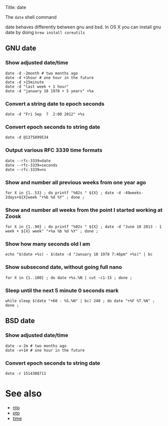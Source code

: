 Title: date

The `date` shell command

date behaves differently between gnu and bsd. In OS X you can install gnu date by doing `brew install coreutils`

## GNU date

### Show adjusted date/time

```
date -d -2month # two months ago
date -d +1hour # one hour in the future
date -d +15minute
date -d "last week + 1 hour"
date -d "january 10 1978 + 5 years" +%a
```

### Convert a string date to epoch seconds

```
date -d "Fri Sep  7  2:00 2012" +%s
```

### Convert epoch seconds to string date

```
date -d @1375899534
```

### Output various RFC 3339 time formats

```
date --rfc-3339=date
date --rfc-3339=seconds
date --rfc-3339=ns
```

### Show and number all previous weeks from one year ago

```
for X in {1..53} ; do printf "%02s " ${X} ; date -d -49weeks-2days+${X}week "+%b %d %Y" ; done ;
```

### Show and number all weeks from the point I started working at Zoosk

```
for X in {1..90} ; do printf "%02s " ${X} ; date -d "June 10 2013 - 1 week + ${X} week" "+%a %b %d %Y" ; done ;
```

### Show how many seconds old I am

```
echo "$(date +%s) - $(date -d "January 10 1978 7:46pm" +%s)" | bc
```

### Show subsecond date, without going full nano

```
for X in {1..100} ; do date +%s.%N | cut -c1-15 ; done ;
```

### Sleep until the next 5 minute 0 seconds mark

```
while sleep $(date "+60 - %S.%N" | bc) 240 ; do date "+%F %T.%N" ; done ;
```

## BSD date

### Show adjusted date/time

```
date -v-2m # two months ago
date -v+1H # one hour in the future
```

### Convert epoch seconds to string date

```
date -r 1514308711
```

# See also

- [ntp](ntp)
- [ptp](ptp)
- [time](time)
